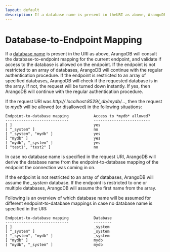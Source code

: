 ```yaml
---
layout: default
description: If a database name is present in theURI as above, ArangoDB will consult the database-to-endpoint mapping for the currentendpoint, and validate if access to the database is allowed on the endpoint
---
```

Database-to-Endpoint Mapping
============================

If a [database name](../manual/appendix-glossary.html#database-name) is present in the
URI as above, ArangoDB will consult the database-to-endpoint mapping for the current
endpoint, and validate if access to the database is allowed on the endpoint. 
If the endpoint is not restricted to an array of databases, ArangoDB will continue with the 
regular authentication procedure. If the endpoint is restricted to an array of specified databases,
ArangoDB will check if the requested database is in the array. If not, the request will be turned
down instantly. If yes, then ArangoDB will continue with the regular authentication procedure.

If the request URI was *http:// localhost:8529/_db/mydb/...*, then the request to *mydb* will be 
allowed (or disallowed) in the following situations: 

```
Endpoint-to-database mapping           Access to *mydb* allowed?
----------------------------           -------------------------
[ ]                                    yes
[ "_system" ]                          no 
[ "_system", "mydb" ]                  yes
[ "mydb" ]                             yes
[ "mydb", "_system" ]                  yes
[ "test1", "test2" ]                   no
```

In case no database name is specified in the request URI, ArangoDB will derive the database
name from the endpoint-to-database mapping of the endpoint 
the connection was coming in on. 

If the endpoint is not restricted to an array of databases, ArangoDB will assume the *_system*
database. If the endpoint is restricted to one or multiple databases, ArangoDB will assume
the first name from the array.

Following is an overview of which database name will be assumed for different endpoint-to-database
mappings in case no database name is specified in the URI:

```
Endpoint-to-database mapping           Database
----------------------------           --------
[ ]                                    _system
[ "_system" ]                          _system
[ "_system", "mydb" ]                  _system
[ "mydb" ]                             mydb
[ "mydb", "_system" ]                  mydb
```
